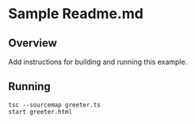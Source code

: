 # Sample Readme.md 

## Overview 

Add instructions for building and running this example.

## Running
```
tsc --sourcemap greeter.ts
start greeter.html
```
